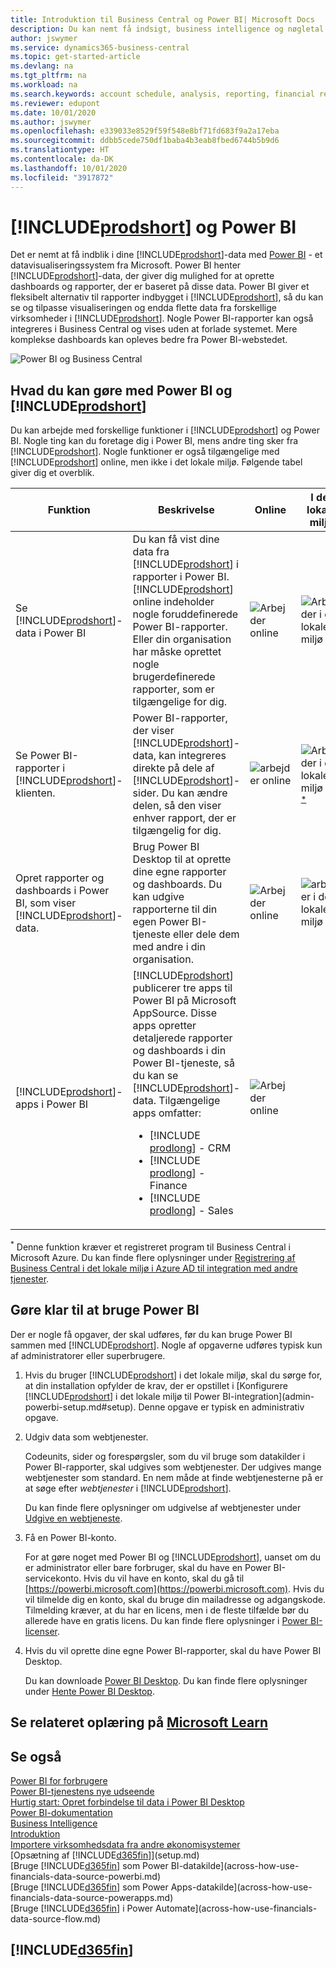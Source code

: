 ```yaml
---
title: Introduktion til Business Central og Power BI| Microsoft Docs
description: Du kan nemt få indsigt, business intelligence og nøgletal i dine Business Central-data med Business Central-apps for Power BI.
author: jswymer
ms.service: dynamics365-business-central
ms.topic: get-started-article
ms.devlang: na
ms.tgt_pltfrm: na
ms.workload: na
ms.search.keywords: account schedule, analysis, reporting, financial report, business intelligence, KPI
ms.reviewer: edupont
ms.date: 10/01/2020
ms.author: jswymer
ms.openlocfilehash: e339033e8529f59f548e8bf71fd683f9a2a17eba
ms.sourcegitcommit: ddbb5cede750df1baba4b3eab8fbed6744b5b9d6
ms.translationtype: HT
ms.contentlocale: da-DK
ms.lasthandoff: 10/01/2020
ms.locfileid: "3917872"
---
```

# <a name="prodshort-and-power-bi"></a>[!INCLUDE[prodshort](includes/prodshort.md)] og Power BI

Det er nemt at få indblik i dine [!INCLUDE[prodshort](includes/prodshort.md)]-data med [Power BI](https://powerbi.microsoft.com) - et datavisualiseringssystem fra Microsoft. Power BI henter [!INCLUDE[prodshort](includes/prodshort.md)]-data, der giver dig mulighed for at oprette dashboards og rapporter, der er baseret på disse data. Power BI giver et fleksibelt alternativ til rapporter indbygget i [!INCLUDE[prodshort](includes/prodshort.md)], så du kan se og tilpasse visualiseringen og endda flette data fra forskellige virksomheder i [!INCLUDE[prodshort](includes/prodshort.md)]. Nogle Power BI-rapporter kan også integreres i Business Central og vises uden at forlade systemet. Mere komplekse dashboards kan opleves bedre fra Power BI-webstedet.

![Power BI og Business Central](media/power-bi-intro.png)


## <a name="what-you-can-do-with-power-bi-and-prodshort"></a>Hvad du kan gøre med Power BI og [!INCLUDE[prodshort](includes/prodshort.md)]

Du kan arbejde med forskellige funktioner i [!INCLUDE[prodshort](includes/prodshort.md)] og Power BI. Nogle ting kan du foretage dig i Power BI, mens andre ting sker fra [!INCLUDE[prodshort](includes/prodshort.md)]. Nogle funktioner er også tilgængelige med [!INCLUDE[prodshort](includes/prodshort.md)] online, men ikke i det lokale miljø. Følgende tabel giver dig et overblik.

|Funktion|Beskrivelse|Online|I det lokale miljø|Flere oplysninger|
|-------|-----------|--------------|-----------|----------------|
|Se [!INCLUDE[prodshort](includes/prodshort.md)]-data i Power BI|Du kan få vist dine data fra [!INCLUDE[prodshort](includes/prodshort.md)] i rapporter i Power BI. [!INCLUDE[prodshort](includes/prodshort.md)] online indeholder nogle foruddefinerede Power BI-rapporter. Eller din organisation har måske oprettet nogle brugerdefinerede rapporter, som er tilgængelige for dig.|![Arbejder online](media/check.png)|![Arbejder i det lokale miljø](media/check.png)|[Se...](across-working-with-powerbi.md)|
|Se Power BI-rapporter i [!INCLUDE[prodshort](includes/prodshort.md)]-klienten.| Power BI-rapporter, der viser [!INCLUDE[prodshort](includes/prodshort.md)]-data, kan integreres direkte på dele af [!INCLUDE[prodshort](includes/prodshort.md)]-sider. Du kan ændre delen, så den viser enhver rapport, der er tilgængelig for dig. |![arbejder online](media/check.png)|![Arbejder i det lokale miljø](media/check.png)<sup>[*](#onprem)</sup>|[Se...](across-working-with-business-central-in-powerbi.md).|
|Opret rapporter og dashboards i Power BI, som viser [!INCLUDE[prodshort](includes/prodshort.md)]-data.|Brug Power BI Desktop til at oprette dine egne rapporter og dashboards. Du kan udgive rapporterne til din egen Power BI-tjeneste eller dele dem med andre i din organisation.|![Arbejder online](media/check.png)|![arbejder i det lokale miljø](media/check.png)|[Se...](across-how-use-financials-data-source-powerbi.md)
|[!INCLUDE[prodshort](includes/prodshort.md)]-apps i Power BI| [!INCLUDE[prodshort](includes/prodshort.md)] publicerer tre apps til Power BI på Microsoft AppSource. Disse apps opretter detaljerede rapporter og dashboards i din Power BI-tjeneste, så du kan se [!INCLUDE[prodshort](includes/prodshort.md)]-data. Tilgængelige apps omfatter: <ul><li>[!INCLUDE [prodlong](includes/prodlong.md)] - CRM </li><li>[!INCLUDE [prodlong](includes/prodlong.md)] - Finance </li><li>[!INCLUDE [prodlong](includes/prodlong.md)] - Sales </li></ul>  |![Arbejder online](media/check.png)||[Se...](across-powerbi-business-central-apps.md)

<a name="onprem"><sup>*</sup></a> Denne funktion kræver et registreret program til Business Central i Microsoft Azure. Du kan finde flere oplysninger under [Registrering af Business Central i det lokale miljø i Azure AD til integration med andre tjenester](/dynamics365/business-central/dev-itpro/administration/register-app-azure).

## <a name="getting-ready-to-use-power-bi"></a>Gøre klar til at bruge Power BI

Der er nogle få opgaver, der skal udføres, før du kan bruge Power BI sammen med [!INCLUDE[prodshort](includes/prodshort.md)]. Nogle af opgaverne udføres typisk kun af administratorer eller superbrugere.

1. Hvis du bruger [!INCLUDE[prodshort](includes/prodshort.md)] i det lokale miljø, skal du sørge for, at din installation opfylder de krav, der er opstillet i [Konfigurere [!INCLUDE[prodshort](includes/prodshort.md)] i det lokale miljø til Power BI-integration](admin-powerbi-setup.md#setup). Denne opgave er typisk en administrativ opgave.

2. Udgiv data som webtjenester.

    Codeunits, sider og forespørgsler, som du vil bruge som datakilder i Power BI-rapporter, skal udgives som webtjenester. Der udgives mange webtjenester som standard. En nem måde at finde webtjenesterne på er at søge efter *webtjenester* i [!INCLUDE[prodshort](includes/prodshort.md)].
    
    Du kan finde flere oplysninger om udgivelse af webtjenester under [Udgive en webtjeneste](across-how-publish-web-service.md).

3. Få en Power BI-konto.

    For at gøre noget med Power BI og [!INCLUDE[prodshort](includes/prodshort.md)], uanset om du er administrator eller bare forbruger, skal du have en Power BI-servicekonto. Hvis du vil have en konto, skal du gå til [https://powerbi.microsoft.com](https://powerbi.microsoft.com). Hvis du vil tilmelde dig en konto, skal du bruge din mailadresse og adgangskode. Tilmelding kræver, at du har en licens, men i de fleste tilfælde bør du allerede have en gratis licens. Du kan finde flere oplysninger i [Power BI-licenser](admin-powerbi-setup.md#license).

4. Hvis du vil oprette dine egne Power BI-rapporter, skal du have Power BI Desktop.

    Du kan downloade [Power BI Desktop](https://powerbi.microsoft.com/desktop/). Du kan finde flere oplysninger under [Hente Power BI Desktop](/power-bi/fundamentals/desktop-get-the-desktop).

## <a name="see-related-training-at-microsoft-learn"></a>Se relateret oplæring på [Microsoft Learn](/learn/modules/configure-powerbi-excel-dynamics-365-business-central/index)

## <a name="see-also"></a>Se også

[Power BI for forbrugere](/power-bi/consumer/end-user-consumer)  
[Power BI-tjenestens nye udseende](/power-bi/service-new-look)  
[Hurtig start: Opret forbindelse til data i Power BI Desktop](/power-bi/desktop-quickstart-connect-to-data)  
[Power BI-dokumentation](/power-bi/)  
[Business Intelligence](bi.md)  
[Introduktion](product-get-started.md)  
[Importere virksomhedsdata fra andre økonomisystemer](across-import-data-configuration-packages.md)  
[Opsætning af [!INCLUDE[d365fin](includes/d365fin_md.md)]](setup.md)  
[Bruge [!INCLUDE[d365fin](includes/d365fin_md.md)] som Power BI-datakilde](across-how-use-financials-data-source-powerbi.md)  
[Bruge [!INCLUDE[d365fin](includes/d365fin_md.md)] som Power Apps-datakilde](across-how-use-financials-data-source-powerapps.md)  
[Bruge [!INCLUDE[d365fin](includes/d365fin_md.md)] i Power Automate](across-how-use-financials-data-source-flow.md)  

## [!INCLUDE[d365fin](includes/free_trial_md.md)]  
